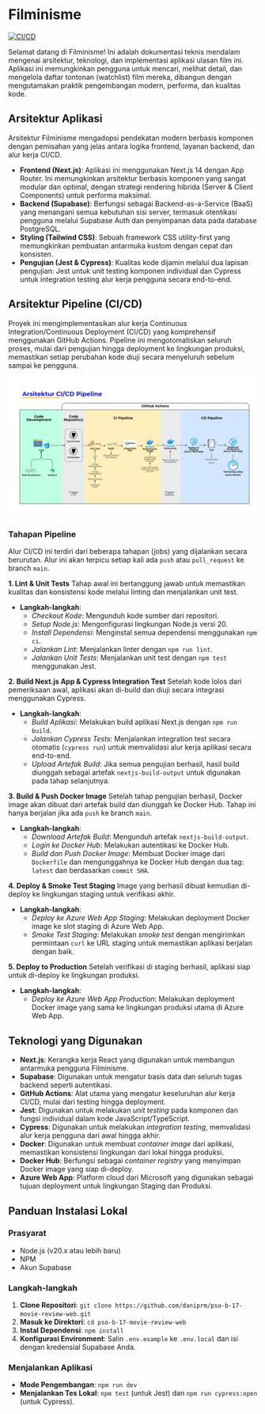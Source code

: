 # Filminisme

[![CI/CD](https://github.com/daniprm/pso-b-17-movie-review-web/actions/workflows/ci-cd.yml/badge.svg)](https://github.com/daniprm/pso-b-17-movie-review-web/actions/workflows/ci-cd.yml)

Selamat datang di Filminisme! Ini adalah dokumentasi teknis mendalam mengenai arsitektur, teknologi, dan implementasi aplikasi ulasan film ini. Aplikasi ini memungkinkan pengguna untuk mencari, melihat detail, dan mengelola daftar tontonan (watchlist) film mereka, dibangun dengan mengutamakan praktik pengembangan modern, performa, dan kualitas kode.

## Arsitektur Aplikasi

Arsitektur Filminisme mengadopsi pendekatan modern berbasis komponen dengan pemisahan yang jelas antara logika frontend, layanan backend, dan alur kerja CI/CD.

-   **Frontend (Next.js)**: Aplikasi ini menggunakan Next.js 14 dengan App Router. Ini memungkinkan arsitektur berbasis komponen yang sangat modular dan optimal, dengan strategi rendering hibrida (Server & Client Components) untuk performa maksimal.
-   **Backend (Supabase)**: Berfungsi sebagai Backend-as-a-Service (BaaS) yang menangani semua kebutuhan sisi server, termasuk otentikasi pengguna melalui Supabase Auth dan penyimpanan data pada database PostgreSQL.
-   **Styling (Tailwind CSS)**: Sebuah framework CSS utility-first yang memungkinkan pembuatan antarmuka kustom dengan cepat dan konsisten.
-   **Pengujian (Jest & Cypress)**: Kualitas kode dijamin melalui dua lapisan pengujian: Jest untuk unit testing komponen individual dan Cypress untuk integration testing alur kerja pengguna secara end-to-end.

## Arsitektur Pipeline (CI/CD)

Proyek ini mengimplementasikan alur kerja Continuous Integration/Continuous Deployment (CI/CD) yang komprehensif menggunakan GitHub Actions. Pipeline ini mengotomatiskan seluruh proses, mulai dari pengujian hingga deployment ke lingkungan produksi, memastikan setiap perubahan kode diuji secara menyeluruh sebelum sampai ke pengguna.

![Arsitektur CI/CD Pipeline](arsitektur.png)

### Tahapan Pipeline

Alur CI/CD ini terdiri dari beberapa tahapan (jobs) yang dijalankan secara berurutan. Alur ini akan terpicu setiap kali ada `push` atau `pull_request` ke branch `main`.

**1. Lint & Unit Tests**
Tahap awal ini bertanggung jawab untuk memastikan kualitas dan konsistensi kode melalui linting dan menjalankan unit test.
-   **Langkah-langkah**:
    -   *Checkout Kode*: Mengunduh kode sumber dari repositori.
    -   *Setup Node.js*: Mengonfigurasi lingkungan Node.js versi 20.
    -   *Install Dependensi*: Menginstal semua dependensi menggunakan `npm ci`.
    -   *Jalankan Lint*: Menjalankan linter dengan `npm run lint`.
    -   *Jalankan Unit Tests*: Menjalankan unit test dengan `npm test` menggunakan Jest.

**2. Build Next.js App & Cypress Integration Test**
Setelah kode lolos dari pemeriksaan awal, aplikasi akan di-build dan diuji secara integrasi menggunakan Cypress.
-   **Langkah-langkah**:
    -   *Build Aplikasi*: Melakukan build aplikasi Next.js dengan `npm run build`.
    -   *Jalankan Cypress Tests*: Menjalankan integration test secara otomatis (`cypress run`) untuk memvalidasi alur kerja aplikasi secara end-to-end.
    -   *Upload Artefak Build*: Jika semua pengujian berhasil, hasil build diunggah sebagai artefak `nextjs-build-output` untuk digunakan pada tahap selanjutnya.

**3. Build & Push Docker Image**
Setelah tahap pengujian berhasil, Docker image akan dibuat dari artefak build dan diunggah ke Docker Hub. Tahap ini hanya berjalan jika ada `push` ke branch `main`.
-   **Langkah-langkah**:
    -   *Download Artefak Build*: Mengunduh artefak `nextjs-build-output`.
    -   *Login ke Docker Hub*: Melakukan autentikasi ke Docker Hub.
    -   *Build dan Push Docker Image*: Membuat Docker image dari `Dockerfile` dan mengunggahnya ke Docker Hub dengan dua tag: `latest` dan berdasarkan `commit SHA`.

**4. Deploy & Smoke Test Staging**
Image yang berhasil dibuat kemudian di-deploy ke lingkungan staging untuk verifikasi akhir.
-   **Langkah-langkah**:
    -   *Deploy ke Azure Web App Staging*: Melakukan deployment Docker image ke slot staging di Azure Web App.
    -   *Smoke Test Staging*: Melakukan *smoke test* dengan mengirimkan permintaan `curl` ke URL staging untuk memastikan aplikasi berjalan dengan baik.

**5. Deploy to Production**
Setelah verifikasi di staging berhasil, aplikasi siap untuk di-deploy ke lingkungan produksi.
-   **Langkah-langkah**:
    -   *Deploy ke Azure Web App Production*: Melakukan deployment Docker image yang sama ke lingkungan produksi utama di Azure Web App.

## Teknologi yang Digunakan

-   **Next.js**: Kerangka kerja React yang digunakan untuk membangun antarmuka pengguna Filminisme.
-   **Supabase**: Digunakan untuk mengatur basis data dan seluruh tugas backend seperti autentikasi.
-   **GitHub Actions**: Alat utama yang mengatur keseluruhan alur kerja CI/CD, mulai dari testing hingga deployment.
-   **Jest**: Digunakan untuk melakukan *unit testing* pada komponen dan fungsi individual dalam kode JavaScript/TypeScript.
-   **Cypress**: Digunakan untuk melakukan *integration testing*, memvalidasi alur kerja pengguna dari awal hingga akhir.
-   **Docker**: Digunakan untuk membuat *container image* dari aplikasi, memastikan konsistensi lingkungan dari lokal hingga produksi.
-   **Docker Hub**: Berfungsi sebagai *container registry* yang menyimpan Docker image yang siap di-deploy.
-   **Azure Web App**: Platform cloud dari Microsoft yang digunakan sebagai tujuan deployment untuk lingkungan Staging dan Produksi.

## Panduan Instalasi Lokal

### Prasyarat
-   Node.js (v20.x atau lebih baru)
-   NPM
-   Akun Supabase

### Langkah-langkah
1.  **Clone Repositori**: `git clone https://github.com/daniprm/pso-b-17-movie-review-web.git`
2.  **Masuk ke Direktori**: `cd pso-b-17-movie-review-web`
3.  **Instal Dependensi**: `npm install`
4.  **Konfigurasi Environment**: Salin `.env.example` ke `.env.local` dan isi dengan kredensial Supabase Anda.

### Menjalankan Aplikasi
-   **Mode Pengembangan**: `npm run dev`
-   **Menjalankan Tes Lokal**: `npm test` (untuk Jest) dan `npm run cypress:open` (untuk Cypress).